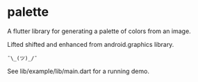 # palette

A flutter library for generating a palette of colors from an image.

Lifted shifted and enhanced from android.graphics library.

 ```¯\_(ツ)_/¯```

See lib/example/lib/main.dart for a running demo.